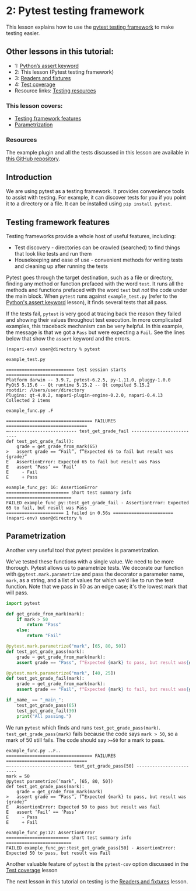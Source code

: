 # 2: Pytest testing framework

This lesson explains how to use the [pytest testing framework](https://docs.pytest.org/en/7.2.x/) to make testing easier.

## Other lessons in this tutorial:

* 1: [Python’s assert keyword](./1-pythons-assert-keyword.md)
* 2: This lesson (Pytest testing framework)
* 3: [Readers and fixtures](./3-readers-and-fixtures.md)
* 4: [Test coverage](./4-test-coverage.md)
* Resource links: [Testing resources](./testing-resources.md)

### This lesson covers:
* [Testing framework features](#testing-framework-features)
* [Parametrization](#parametrization)

### Resources
The example plugin and all the tests discussed in this lesson are available in [this GitHub repository](https://github.com/DragaDoncila/plugin-tests).

## Introduction
We are using pytest as a testing framework. It provides convenience tools to assist with testing. For example, it can discover tests for you if you point it to a directory or a file.  It can be installed using `pip install pytest`.

## Testing framework features
Testing frameworks provide a whole host of useful features, including:
* Test discovery - directories can be crawled (searched) to find things that look like tests and run them
* Housekeeping and ease of use - convenient methods for writing tests and cleaning up after running the tests

Pytest goes through the target destination, such as a file or directory, finding any method or function prefaced with the word `test`. It runs all the methods and functions prefaced with the word `test` but _not_ the code under the main block. When `pytest` runs against `example_test.py` (refer to the [Python's assert keyword](./1-pythons-assert-keyword.md) lesson), it finds several tests that all pass.

If the tests fail, `pytest` is very good at tracing back the reason they failed and showing their values throughout test execution. In more complicated examples, this traceback mechanism can be very helpful. In this example, the message is that we got a `Pass` but were expecting a `Fail`. See the lines below that show the `assert` keyword and the errors.

```console
(napari-env) user@directory % pytest

example_test.py

========================== test session starts ==========================
Platform darwin -- 3.9.7, pytest-6.2.5, py-1.11.0, pluggy-1.0.0
PyQt5 5.15.6 -- Qt runtime 5.15.2 -- Qt compiled 5.15.2
rootdir: /Users/user/directory
Plugins: qt-4.0.2, napari-plugin-engine-0.2.0, napari-0.4.13
Collected 2 items

example_func.py .F

================================= FAILURES ===============================
—-------------------------- test_get_grade_fail --------------------------
def test_get_grade_fail():
    grade = get_grade_from_mark(65)
>   assert grade == “Fail”, f”Expected 65 to fail but result was {grade}”
E   AssertionError: Expected 65 to fail but result was Pass
E   assert ‘Pass’ == ‘Fail’
E     - Fail
E     + Pass

example_func_py: 16: AssertionError
======================== short test summary info =========================
FAILED example_func_py::test_get_grade_fail - AssertionError: Expected 65 to fail, but result was Pass
====================== 1 failed in 0.56s =======================
(napari-env) user@directory %
```

## Parametrization
Another very useful tool that pytest provides is parametrization.

We've tested these functions with a single value. We need to be more thorough. Pytest allows us to parametrize tests. We decorate our function with `@pytest.mark.parametrize` and pass the decorator a parameter name, `mark`, as a string, and a list of values for which we’d like to run the test function. Note that we pass in 50 as an edge case; it's the lowest mark that will pass.

```python
import pytest

def get_grade_from_mark(mark):
    if mark > 50
        return "Pass"
    else:
        return "Fail"

@pytest.mark.parametrize("mark", [65, 80, 50])
def test_get_grade_pass(mark):
    grade = get_grade_from_mark(mark):
    assert grade == "Pass", f"Expected {mark} to pass, but result was{grade}"

@pytest.mark.parametrize("mark", [40, 25])
def test_get_grade_fail(mark):
    grade = get_grade_from_mark(mark):
    assert grade == "Fail", f"Expected {mark} to fail, but result was{grade}"

if _name_ == "_main_";
    test_get_grade_pass(65)
    test_get_grade_fail(30)
    print("All passing.")
```

We run `pytest` which finds and runs `test_get_grade_pass(mark)`. `test_get_grade_pass(mark)` fails because the code says `mark > 50`, so a mark of 50 still fails. The code should say `>=50` for a mark to pass.

```console
example_func.py ..F..
================================= FAILURES ===============================
—------------------------ test_get_grade_pass[50] ------------------------
mark = 50
@pytest parametrize(‘mark’, [65, 80, 50])
def test_get_grade_pass(mark):
    grade = get_grade_from_mark(mark)
>   assert grade == “Pass”, f”Expected {mark} to pass, but result was {grade}”
E   AssertionError: Expected 50 to pass but result was fail
E   assert ‘Fail’ == ‘Pass’
E     - Pass
E     + Fail

example_func_py:12: AssertionError
======================== short test summary info =========================
FAILED example_func_py::test_get_grade_pass[50] - AssertionError: Expected 50 to pass, but result was Fail
```

Another valuable feature of `pytest` is the `pytest-cov` option discussed in the [Test coverage](./4-test-coverage.md) lesson

The next lesson in this tutorial on testing is the [Readers and fixtures](./3-readers-and-fixtures.md) lesson.
